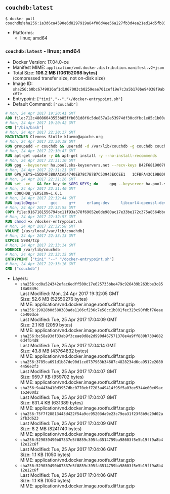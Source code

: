 ## `couchdb:latest`

```console
$ docker pull couchdb@sha256:1a3d6ca4590e6d8297919a84f06d4ee56a227fb3d4ea21ed14d5fb8324ee9839
```

-	Platforms:
	-	linux; amd64

### `couchdb:latest` - linux; amd64

-	Docker Version: 17.04.0-ce
-	Manifest MIME: `application/vnd.docker.distribution.manifest.v2+json`
-	Total Size: **106.2 MB (106152098 bytes)**  
	(compressed transfer size, not on-disk size)
-	Image ID: `sha256:b0bc6749016af1d1067003cb0259eae701cef19e7c3a5b170be94038f9abc67e`
-	Entrypoint: `["tini","--","\/docker-entrypoint.sh"]`
-	Default Command: `["couchdb"]`

```dockerfile
# Mon, 24 Apr 2017 19:20:41 GMT
ADD file:712c48086043553b85ffb031d8f6c5de857a2e53974df30cdfbc1e85c1b00a25 in / 
# Mon, 24 Apr 2017 19:20:42 GMT
CMD ["/bin/bash"]
# Mon, 24 Apr 2017 22:30:17 GMT
MAINTAINER Clemens Stolle klaemo@apache.org
# Mon, 24 Apr 2017 22:30:18 GMT
RUN groupadd -r couchdb && useradd -d /var/lib/couchdb -g couchdb couchdb
# Mon, 24 Apr 2017 22:30:47 GMT
RUN apt-get update -y && apt-get install -y --no-install-recommends     ca-certificates     curl     erlang-nox     libicu52     libmozjs185-1.0     libnspr4     libnspr4-0d   && rm -rf /var/lib/apt/lists/*
# Mon, 24 Apr 2017 22:31:10 GMT
RUN gpg --keyserver ha.pool.sks-keyservers.net --recv-keys B42F6819007F00F88E364FD4036A9C25BF357DD4   && curl -o /usr/local/bin/gosu -fSL "https://github.com/tianon/gosu/releases/download/1.7/gosu-$(dpkg --print-architecture)"   && curl -o /usr/local/bin/gosu.asc -fSL "https://github.com/tianon/gosu/releases/download/1.7/gosu-$(dpkg --print-architecture).asc"   && gpg --verify /usr/local/bin/gosu.asc   && rm /usr/local/bin/gosu.asc   && chmod +x /usr/local/bin/gosu   && gpg --keyserver ha.pool.sks-keyservers.net --recv-keys 6380DC428747F6C393FEACA59A84159D7001A4E5   && curl -o /usr/local/bin/tini -fSL "https://github.com/krallin/tini/releases/download/v0.9.0/tini"   && curl -o /usr/local/bin/tini.asc -fSL "https://github.com/krallin/tini/releases/download/v0.9.0/tini.asc"   && gpg --verify /usr/local/bin/tini.asc   && rm /usr/local/bin/tini.asc   && chmod +x /usr/local/bin/tini
# Mon, 24 Apr 2017 22:31:21 GMT
ENV GPG_KEYS=15DD4F3B8AACA54740EB78C7B7B7C53943ECCEE1   1CFBFA43C19B6DF4A0CA3934669C02FFDF3CEBA3   25BBBAC113C1BFD5AA594A4C9F96B92930380381   4BFCA2B99BADC6F9F105BEC9C5E32E2D6B065BFB   5D680346FAA3E51B29DBCB681015F68F9DA248BC   7BCCEB868313DDA925DF1805ECA5BCB7BB9656B0   C3F4DFAEAD621E1C94523AEEC376457E61D50B88   D2B17F9DA23C0A10991AF2E3D9EE01E47852AEE4   E0AF0A194D55C84E4A19A801CDB0C0F904F4EE9B
# Mon, 24 Apr 2017 22:31:26 GMT
RUN set -xe   && for key in $GPG_KEYS; do     gpg --keyserver ha.pool.sks-keyservers.net --recv-keys "$key";   done
# Mon, 24 Apr 2017 22:31:40 GMT
ENV COUCHDB_VERSION=1.6.1
# Mon, 24 Apr 2017 22:32:44 GMT
RUN buildDeps='     gcc     g++     erlang-dev     libcurl4-openssl-dev     libicu-dev     libmozjs185-dev     libnspr4-dev     make   '   && apt-get update && apt-get install -y --no-install-recommends $buildDeps   && curl -fSL http://apache.osuosl.org/couchdb/source/$COUCHDB_VERSION/apache-couchdb-$COUCHDB_VERSION.tar.gz -o couchdb.tar.gz   && curl -fSL https://www.apache.org/dist/couchdb/source/$COUCHDB_VERSION/apache-couchdb-$COUCHDB_VERSION.tar.gz.asc -o couchdb.tar.gz.asc   && gpg --verify couchdb.tar.gz.asc   && mkdir -p /usr/src/couchdb   && tar -xzf couchdb.tar.gz -C /usr/src/couchdb --strip-components=1   && cd /usr/src/couchdb   && ./configure --with-js-lib=/usr/lib --with-js-include=/usr/include/mozjs   && make && make install   && apt-get purge -y --auto-remove $buildDeps   && rm -rf /var/lib/apt/lists/* /usr/src/couchdb /couchdb.tar.gz*   && chown -R couchdb:couchdb     /usr/local/lib/couchdb /usr/local/etc/couchdb     /usr/local/var/lib/couchdb /usr/local/var/log/couchdb /usr/local/var/run/couchdb   && chmod -R g+rw     /usr/local/lib/couchdb /usr/local/etc/couchdb     /usr/local/var/lib/couchdb /usr/local/var/log/couchdb /usr/local/var/run/couchdb   && mkdir -p /var/lib/couchdb   && sed -e 's/^bind_address = .*$/bind_address = 0.0.0.0/' -i /usr/local/etc/couchdb/default.ini   && sed -e 's!/usr/local/var/log/couchdb/couch.log$!/dev/null!' -i /usr/local/etc/couchdb/default.ini
# Mon, 24 Apr 2017 22:32:55 GMT
COPY file:9167181556794bc11f93a378f69052e0de980ac17e33be172c375a8564bbe89a in / 
# Mon, 24 Apr 2017 22:32:57 GMT
RUN chmod +x /docker-entrypoint.sh
# Mon, 24 Apr 2017 22:32:58 GMT
VOLUME [/usr/local/var/lib/couchdb]
# Mon, 24 Apr 2017 22:33:13 GMT
EXPOSE 5984/tcp
# Mon, 24 Apr 2017 22:33:14 GMT
WORKDIR /var/lib/couchdb
# Mon, 24 Apr 2017 22:33:15 GMT
ENTRYPOINT ["tini" "--" "/docker-entrypoint.sh"]
# Mon, 24 Apr 2017 22:33:16 GMT
CMD ["couchdb"]
```

-	Layers:
	-	`sha256:cd0a524342efac6edff500c17e625735bbe479c926439b263bbe3c8518a0849c`  
		Last Modified: Mon, 24 Apr 2017 19:32:05 GMT  
		Size: 52.6 MB (52550276 bytes)  
		MIME: application/vnd.docker.image.rootfs.diff.tar.gzip
	-	`sha256:19028b0d580383ada1106cf236c7e58cc1b001fec323c90fdbf76eaec5400dce`  
		Last Modified: Tue, 25 Apr 2017 17:04:09 GMT  
		Size: 2.1 KB (2059 bytes)  
		MIME: application/vnd.docker.image.rootfs.diff.tar.gzip
	-	`sha256:bc58a93df33ab9f3ceae0d8e2d990d467571378e4a9ff880b73046826d4fb4d8`  
		Last Modified: Tue, 25 Apr 2017 17:04:14 GMT  
		Size: 43.8 MB (43764832 bytes)  
		MIME: application/vnd.docker.image.rootfs.diff.tar.gzip
	-	`sha256:3785ca691d1b87de90d1ce0737963b34687c4828234d6ca9512e20804456e2f3`  
		Last Modified: Tue, 25 Apr 2017 17:04:07 GMT  
		Size: 959.7 KB (959702 bytes)  
		MIME: application/vnd.docker.image.rootfs.diff.tar.gzip
	-	`sha256:9a443b410d3957dbc0770ebf7203a49414f95f5a03ee5344e00e69ac162e00d2`  
		Last Modified: Tue, 25 Apr 2017 17:04:07 GMT  
		Size: 631.4 KB (631389 bytes)  
		MIME: application/vnd.docker.image.rootfs.diff.tar.gzip
	-	`sha256:75f7f28813443d422f54a9cc95203da9e23c79ea31f23f8b9c20d02a2fb3d623`  
		Last Modified: Tue, 25 Apr 2017 17:04:09 GMT  
		Size: 8.2 MB (8241740 bytes)  
		MIME: application/vnd.docker.image.rootfs.diff.tar.gzip
	-	`sha256:529039490b87337e5f0859c395fa3514759ba98603f5e5b19ff9a8b412e12c6f`  
		Last Modified: Tue, 25 Apr 2017 17:04:06 GMT  
		Size: 1.1 KB (1050 bytes)  
		MIME: application/vnd.docker.image.rootfs.diff.tar.gzip
	-	`sha256:529039490b87337e5f0859c395fa3514759ba98603f5e5b19ff9a8b412e12c6f`  
		Last Modified: Tue, 25 Apr 2017 17:04:06 GMT  
		Size: 1.1 KB (1050 bytes)  
		MIME: application/vnd.docker.image.rootfs.diff.tar.gzip
